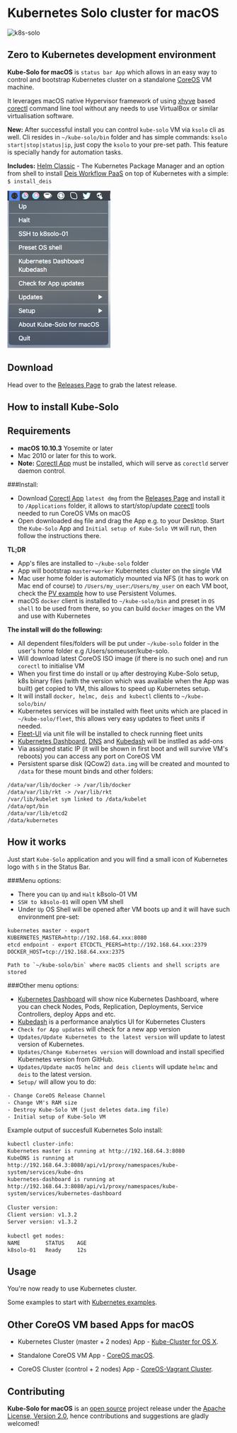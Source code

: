Kubernetes Solo cluster for macOS
============================

![k8s-solo](k8s-singlenode.png)

Zero to Kubernetes development environment
---------------

**Kube-Solo for macOS** is `status bar App` which allows in an easy way to control and bootstrap Kubernetes cluster on a standalone [CoreOS](https://coreos.com) VM machine.

It leverages macOS native Hypervisor framework of using [xhyve](https://github.com/xhyve-xyz/xhyve) based [corectl](https://github.com/TheNewNormal/corectl) command line tool without any needs to use VirtualBox or similar virtualisation software.

**New:** After successful install you can control `kube-solo` VM via `ksolo` cli as well. Cli resides in `~/kube-solo/bin` folder and has simple commands: `ksolo start|stop|status|ip`, just copy the `ksolo` to your pre-set path. This feature is specially handy for automation tasks.

**Includes:** [Helm Classic](https://helm.sh) - The Kubernetes Package Manager and an option from shell to install [Deis Workflow PaaS](https://deis.com) on top of Kubernetes with a simple: `$ install_deis`


![Kube-Solo](kube-solo-osx.png "Kubernetes-Solo")

Download
--------
Head over to the [Releases Page](https://github.com/TheNewNormal/kube-solo-osx/releases) to grab the latest release.


How to install Kube-Solo
----------

**Requirements**
 -----------
  - **macOS 10.10.3** Yosemite or later 
  - Mac 2010 or later for this to work.
  - **Note:** [Corectl App](https://github.com/TheNewNormal/corectl.app) must be installed, which will serve as `corectld` server daemon control.


###Install:

- Download [Corectl App](https://github.com/TheNewNormal/corectl.app) `latest dmg` from the [Releases Page](https://github.com/TheNewNormal/corectl.app/releases) and install it to `/Applications` folder, it allows to start/stop/update [corectl](https://github.com/TheNewNormal/corectl) tools needed to run CoreOS VMs on macOS
- Open downloaded `dmg` file and drag the App e.g. to your Desktop. Start the `Kube-Solo` App and `Initial setup of Kube-Solo VM` will run, then follow the instructions there.

**TL;DR**

- App's files are installed to `~/kube-solo` folder
- App will bootstrap `master+worker` Kubernetes cluster on the single VM
- Mac user home folder is automaticly mounted via NFS (it has to work on Mac end of course) to `/Users/my_user`:`/Users/my_user` on each VM boot, check the [PV example](https://github.com/TheNewNormal/kube-solo/blob/master/examples/pv/nfs-pv-mount-on-pod.md) how to use Persistent Volumes.
- macOS `docker` client is installed to `~/kube-solo/bin` and preset in `OS shell` to be used from there, so you can build `docker` images on the VM and use with Kubernetes

**The install will do the following:**

* All dependent files/folders will be put under `~/kube-solo` folder in the user's home folder e.g /Users/someuser/kube-solo. 
* Will download latest CoreOS ISO image (if there is no such one) and run `corectl` to initialise VM 
* When you first time do install or `Up` after destroying Kube-Solo setup, k8s binary files (with the version which was available when the App was built) get copied to VM, this allows to speed up Kubernetes setup.
* It will install `docker, helmc, deis and kubectl` clients to `~/kube-solo/bin/`
* Kubernetes services will be installed with fleet units which are placed in `~/kube-solo/fleet`, this allows very easy updates to fleet units if needed.
* [Fleet-UI](http://fleetui.com) via unit file will be installed to check running fleet units
* [Kubernetes Dashboard](http://kubernetes.io/docs/user-guide/ui/), [DNS](https://github.com/kubernetes/kubernetes/tree/master/cluster/addons/dns) and [Kubedash](https://github.com/kubernetes/kubedash) will be instlled as add-ons
* Via assigned static IP (it will be shown in first boot and will survive VM's reboots) you can access any port on CoreOS VM
* Persistent sparse disk (QCow2) `data.img` will be created and mounted to `/data` for these mount binds and other folders:

```
/data/var/lib/docker -> /var/lib/docker
/data/var/lib/rkt -> /var/lib/rkt
/var/lib/kubelet sym linked to /data/kubelet
/data/opt/bin
/data/var/lib/etcd2
/data/kubernetes
```

How it works
------------

Just start `Kube-Solo` application and you will find a small icon of Kubernetes logo with `S` in the Status Bar.

###Menu options:
* There you can `Up` and `Halt` k8solo-01 VM
* `SSH to k8solo-01` will open VM shell
* Under `Up` OS Shell will be opened after VM boots up and it will have such environment pre-set:

```
kubernetes master - export KUBERNETES_MASTER=http://192.168.64.xxx:8080
etcd endpoint - export ETCDCTL_PEERS=http://192.168.64.xxx:2379
DOCKER_HOST=tcp://192.168.64.xxx:2375
```

```
Path to `~/kube-solo/bin` where macOS clients and shell scripts are stored
```

###Other menu options:
* [Kubernetes Dashboard](http://kubernetes.io/docs/user-guide/ui/) will show nice Kubernetes Dashboard, where you can check Nodes, Pods, Replication, Deployments, Service Controllers, deploy Apps and etc.
* [Kubedash](https://github.com/kubernetes/kubedash) is a performance analytics UI for Kubernetes Clusters
* `Check for App updates` will check for a new app version
* `Updates/Update Kubernetes to the latest version` will update to latest version of Kubernetes.
* `Updates/Change Kubernetes version` will download and install specified Kubernetes version from GitHub.
* `Updates/Update macOS helmc and deis clients` will update `helmc` and `deis` to the latest version.
* `Setup/` will allow you to do:

```
- Change CoreOS Release Channel
- Change VM's RAM size
- Destroy Kube-Solo VM (just deletes data.img file)
- Initial setup of Kube-Solo VM
```

Example output of succesfull Kubernetes Solo install:

````
kubectl cluster-info:
Kubernetes master is running at http://192.168.64.3:8080
KubeDNS is running at http://192.168.64.3:8080/api/v1/proxy/namespaces/kube-system/services/kube-dns
kubernetes-dashboard is running at http://192.168.64.3:8080/api/v1/proxy/namespaces/kube-system/services/kubernetes-dashboard

Cluster version:
Client version: v1.3.2
Server version: v1.3.2

kubectl get nodes:
NAME        STATUS    AGE
k8solo-01   Ready     12s

````



Usage
------------

You're now ready to use Kubernetes cluster.

Some examples to start with [Kubernetes examples](http://kubernetes.io/docs/samples/).

Other CoreOS VM based Apps for macOS
-----------
* Kubernetes Cluster (master + 2 nodes) App - [Kube-Cluster for OS X](https://github.com/TheNewNormal/kube-cluster-osx).

* Standalone CoreOS VM App - [CoreOS macOS](https://github.com/TheNewNormal/coreos-osx).

* CoreOS Cluster (control + 2 nodes) App - [CoreOS-Vagrant Cluster](https://github.com/rimusz/coreos-osx-cluster).

## Contributing

**Kube-Solo for macOS** is an [open source](http://opensource.org/osd) project release under
the [Apache License, Version 2.0](http://opensource.org/licenses/Apache-2.0),
hence contributions and suggestions are gladly welcomed! 
